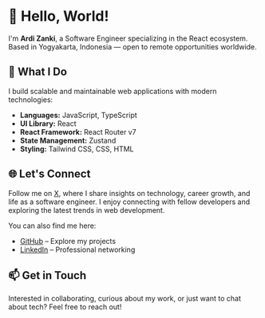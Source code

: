 # 👋 Hello, World!

I'm **Ardi Zanki**, a Software Engineer specializing in the React ecosystem. 
Based in Yogyakarta, Indonesia — open to remote opportunities worldwide.

## 🚀 What I Do

I build scalable and maintainable web applications with modern technologies:

- **Languages:** JavaScript, TypeScript
- **UI Library:** React
- **React Framework:** React Router v7
- **State Management:** Zustand
- **Styling:** Tailwind CSS, CSS, HTML
 

## 🌐 Let's Connect

Follow me on [X](https://x.com/ardizanki7), where I share insights on technology, career growth, and life as a software engineer. 
I enjoy connecting with fellow developers and exploring the latest trends in web development.

You can also find me here:
- [GitHub](https://github.com/ardizanki2919) – Explore my projects
- [LinkedIn](https://www.linkedin.com/in/ardizanki/) – Professional networking

## 📫 Get in Touch

Interested in collaborating, curious about my work, or just want to chat about tech? 
Feel free to reach out!
